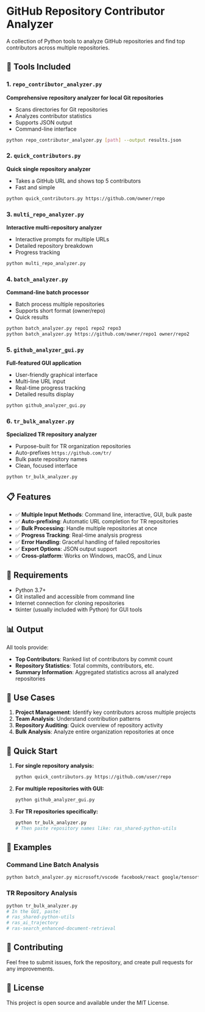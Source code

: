# GitHub Repository Contributor Analyzer

A collection of Python tools to analyze GitHub repositories and find top contributors across multiple repositories.

## 🚀 Tools Included

### 1. `repo_contributor_analyzer.py`
**Comprehensive repository analyzer for local Git repositories**
- Scans directories for Git repositories
- Analyzes contributor statistics
- Supports JSON output
- Command-line interface

```bash
python repo_contributor_analyzer.py [path] --output results.json
```

### 2. `quick_contributors.py`
**Quick single repository analyzer**
- Takes a GitHub URL and shows top 5 contributors
- Fast and simple

```bash
python quick_contributors.py https://github.com/owner/repo
```

### 3. `multi_repo_analyzer.py`
**Interactive multi-repository analyzer**
- Interactive prompts for multiple URLs
- Detailed repository breakdown
- Progress tracking

```bash
python multi_repo_analyzer.py
```

### 4. `batch_analyzer.py`
**Command-line batch processor**
- Batch process multiple repositories
- Supports short format (owner/repo)
- Quick results

```bash
python batch_analyzer.py repo1 repo2 repo3
python batch_analyzer.py https://github.com/owner/repo1 owner/repo2
```

### 5. `github_analyzer_gui.py`
**Full-featured GUI application**
- User-friendly graphical interface
- Multi-line URL input
- Real-time progress tracking
- Detailed results display

```bash
python github_analyzer_gui.py
```

### 6. `tr_bulk_analyzer.py`
**Specialized TR repository analyzer**
- Purpose-built for TR organization repositories
- Auto-prefixes `https://github.com/tr/`
- Bulk paste repository names
- Clean, focused interface

```bash
python tr_bulk_analyzer.py
```

## 📋 Features

- ✅ **Multiple Input Methods**: Command line, interactive, GUI, bulk paste
- ✅ **Auto-prefixing**: Automatic URL completion for TR repositories
- ✅ **Bulk Processing**: Handle multiple repositories at once
- ✅ **Progress Tracking**: Real-time analysis progress
- ✅ **Error Handling**: Graceful handling of failed repositories
- ✅ **Export Options**: JSON output support
- ✅ **Cross-platform**: Works on Windows, macOS, and Linux

## 🔧 Requirements

- Python 3.7+
- Git installed and accessible from command line
- Internet connection for cloning repositories
- tkinter (usually included with Python) for GUI tools

## 📊 Output

All tools provide:
- **Top Contributors**: Ranked list of contributors by commit count
- **Repository Statistics**: Total commits, contributors, etc.
- **Summary Information**: Aggregated statistics across all analyzed repositories

## 🎯 Use Cases

1. **Project Management**: Identify key contributors across multiple projects
2. **Team Analysis**: Understand contribution patterns
3. **Repository Auditing**: Quick overview of repository activity
4. **Bulk Analysis**: Analyze entire organization repositories at once

## 🚀 Quick Start

1. **For single repository analysis:**
   ```bash
   python quick_contributors.py https://github.com/user/repo
   ```

2. **For multiple repositories with GUI:**
   ```bash
   python github_analyzer_gui.py
   ```

3. **For TR repositories specifically:**
   ```bash
   python tr_bulk_analyzer.py
   # Then paste repository names like: ras_shared-python-utils
   ```

## 📝 Examples

### Command Line Batch Analysis
```bash
python batch_analyzer.py microsoft/vscode facebook/react google/tensorflow
```

### TR Repository Analysis
```bash
python tr_bulk_analyzer.py
# In the GUI, paste:
# ras_shared-python-utils
# ras_ai_trajectory
# ras-search_enhanced-document-retrieval
```

## 🤝 Contributing

Feel free to submit issues, fork the repository, and create pull requests for any improvements.

## 📄 License

This project is open source and available under the MIT License.
